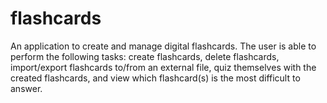 # flashcards
An application to create and manage digital flashcards. The user is able to perform the following tasks: create flashcards, delete flashcards, import/export flashcards to/from an external file, quiz themselves with the created flashcards, and view which flashcard(s) is the most difficult to answer.
